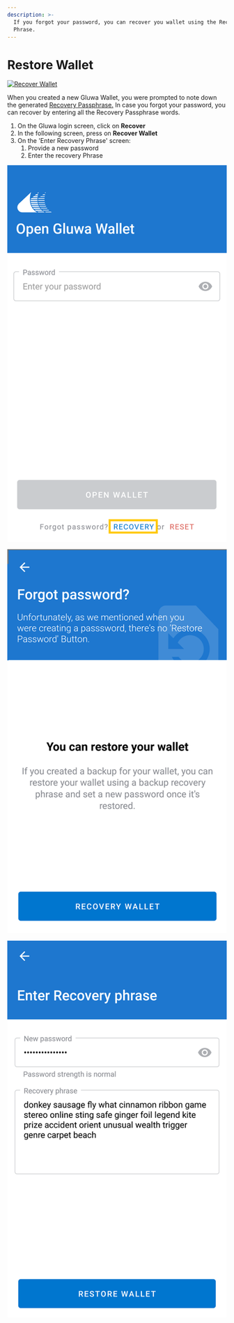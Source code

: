 ```yaml
---
description: >-
  If you forgot your password, you can recover you wallet using the Recovery
  Phrase.
---
```


# Restore Wallet

[![Recover Wallet](http://img.youtube.com/vi/i2ROvktarJA/0.jpg)](http://www.youtube.com/watch?v=i2ROvktarJA)

When you created a new Gluwa Wallet, you were prompted to note down the generated [Recovery Passphrase.](https://docs.gluwa.com/get-started/gluwa/create-a-new-gluwa-wallet#backup-the-recovery-phrase) In case you forgot your password, you can recover by entering all the Recovery Passphrase words.

1. On the Gluwa login screen, click on **Recover**
2. In the following screen, press on **Recover Wallet**
3. On the 'Enter Recovery Phrase' screen:
   1. Provide a new password
   2. Enter the recovery Phrase

![](../../.gitbook/assets/login-screen.png)

![](../../.gitbook/assets/recover-wallet%20%281%29.png)

![](../../.gitbook/assets/added-passprase%20%282%29.png)

